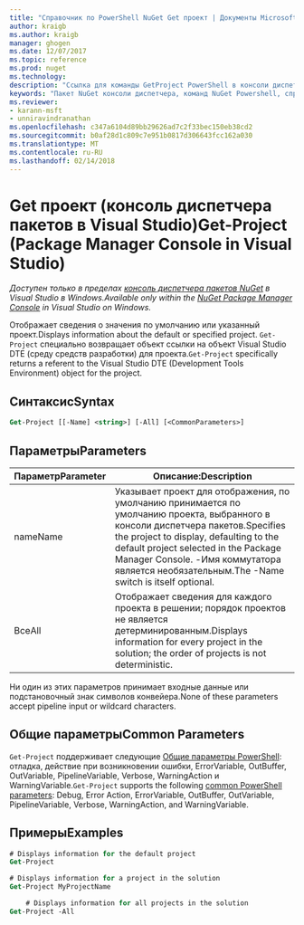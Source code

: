 ```yaml
---
title: "Справочник по PowerShell NuGet Get проект | Документы Microsoft"
author: kraigb
ms.author: kraigb
manager: ghogen
ms.date: 12/07/2017
ms.topic: reference
ms.prod: nuget
ms.technology: 
description: "Ссылка для команды GetProject PowerShell в консоли диспетчера пакетов NuGet в Visual Studio."
keywords: "Пакет NuGet консоли диспетчера, команд NuGet Powershell, справочник по NuGet Powershell, Get-проект"
ms.reviewer:
- karann-msft
- unniravindranathan
ms.openlocfilehash: c347a6104d89bb29626ad7c2f33bec150eb38cd2
ms.sourcegitcommit: b0af28d1c809c7e951b0817d306643fcc162a030
ms.translationtype: MT
ms.contentlocale: ru-RU
ms.lasthandoff: 02/14/2018
---
```

# <a name="get-project-package-manager-console-in-visual-studio"></a><span data-ttu-id="2cf51-104">Get проект (консоль диспетчера пакетов в Visual Studio)</span><span class="sxs-lookup"><span data-stu-id="2cf51-104">Get-Project (Package Manager Console in Visual Studio)</span></span>

<span data-ttu-id="2cf51-105">*Доступен только в пределах [консоль диспетчера пакетов NuGet](package-manager-console.md) в Visual Studio в Windows.*</span><span class="sxs-lookup"><span data-stu-id="2cf51-105">*Available only within the [NuGet Package Manager Console](package-manager-console.md) in Visual Studio on Windows.*</span></span>

<span data-ttu-id="2cf51-106">Отображает сведения о значения по умолчанию или указанный проект.</span><span class="sxs-lookup"><span data-stu-id="2cf51-106">Displays information about the default or specified project.</span></span> <span data-ttu-id="2cf51-107">`Get-Project` специально возвращает объект ссылки на объект Visual Studio DTE (среду средств разработки) для проекта.</span><span class="sxs-lookup"><span data-stu-id="2cf51-107">`Get-Project` specifically returns a referent to the Visual Studio DTE (Development Tools Environment) object for the project.</span></span>

## <a name="syntax"></a><span data-ttu-id="2cf51-108">Синтаксис</span><span class="sxs-lookup"><span data-stu-id="2cf51-108">Syntax</span></span>

```ps
Get-Project [[-Name] <string>] [-All] [<CommonParameters>]
```

## <a name="parameters"></a><span data-ttu-id="2cf51-109">Параметры</span><span class="sxs-lookup"><span data-stu-id="2cf51-109">Parameters</span></span>

| <span data-ttu-id="2cf51-110">Параметр</span><span class="sxs-lookup"><span data-stu-id="2cf51-110">Parameter</span></span> | <span data-ttu-id="2cf51-111">Описание:</span><span class="sxs-lookup"><span data-stu-id="2cf51-111">Description</span></span> |
| --- | --- |
| <span data-ttu-id="2cf51-112">name</span><span class="sxs-lookup"><span data-stu-id="2cf51-112">Name</span></span> | <span data-ttu-id="2cf51-113">Указывает проект для отображения, по умолчанию принимается по умолчанию проекта, выбранного в консоли диспетчера пакетов.</span><span class="sxs-lookup"><span data-stu-id="2cf51-113">Specifies the project to display, defaulting to the default project selected in the Package Manager Console.</span></span> <span data-ttu-id="2cf51-114">-Имя коммутатора является необязательным.</span><span class="sxs-lookup"><span data-stu-id="2cf51-114">The -Name switch is itself optional.</span></span> |
| <span data-ttu-id="2cf51-115">Все</span><span class="sxs-lookup"><span data-stu-id="2cf51-115">All</span></span> | <span data-ttu-id="2cf51-116">Отображает сведения для каждого проекта в решении; порядок проектов не является детерминированным.</span><span class="sxs-lookup"><span data-stu-id="2cf51-116">Displays information for every project in the solution; the order of projects is not deterministic.</span></span> |

<span data-ttu-id="2cf51-117">Ни один из этих параметров принимает входные данные или подстановочный знак символов конвейера.</span><span class="sxs-lookup"><span data-stu-id="2cf51-117">None of these parameters accept pipeline input or wildcard characters.</span></span>

## <a name="common-parameters"></a><span data-ttu-id="2cf51-118">Общие параметры</span><span class="sxs-lookup"><span data-stu-id="2cf51-118">Common Parameters</span></span>

<span data-ttu-id="2cf51-119">`Get-Project` поддерживает следующие [Общие параметры PowerShell](http://go.microsoft.com/fwlink/?LinkID=113216): отладка, действие при возникновении ошибки, ErrorVariable, OutBuffer, OutVariable, PipelineVariable, Verbose, WarningAction и WarningVariable.</span><span class="sxs-lookup"><span data-stu-id="2cf51-119">`Get-Project` supports the following [common PowerShell parameters](http://go.microsoft.com/fwlink/?LinkID=113216): Debug, Error Action, ErrorVariable, OutBuffer, OutVariable, PipelineVariable, Verbose, WarningAction, and WarningVariable.</span></span>

## <a name="examples"></a><span data-ttu-id="2cf51-120">Примеры</span><span class="sxs-lookup"><span data-stu-id="2cf51-120">Examples</span></span>

```ps
# Displays information for the default project
Get-Project

# Displays information for a project in the solution
Get-Project MyProjectName

    # Displays information for all projects in the solution
Get-Project -All
```